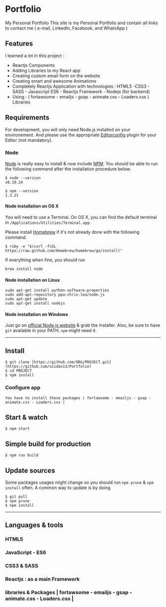 # Portfolio
My Personal Portfolio
This site is my Personal Portfolio and contain all links to contact me ( e-mail, LinkedIn, Facebook, and WhatsApp )
## Features 
I learned a lot in this project :
* Reactjs Components
* Adding Libraries  to my React app
* Creating custom email form on the website
* Creating smart and awesome Animations 
* Completely Reactjs Application with technologies : HTML5 -CSS3 -SASS - Javascript ES6 - Reactjs Framework - Nodejs (for backend)
* Using : ( fortawsome - emailjs - gsap - animate.css - Loaders.css ) Libraries


## Requirements

For development, you will only need Node.js installed on your environement.
And please use the appropriate [Editorconfig](http://editorconfig.org/) plugin for your Editor (not mandatory).

### Node

[Node](http://nodejs.org/) is really easy to install & now include [NPM](https://npmjs.org/).
You should be able to run the following command after the installation procedure
below.

    $ node --version
    v0.10.24

    $ npm --version
    1.3.21

#### Node installation on OS X

You will need to use a Terminal. On OS X, you can find the default terminal in
`/Applications/Utilities/Terminal.app`.

Please install [Homebrew](http://brew.sh/) if it's not already done with the following command.

    $ ruby -e "$(curl -fsSL https://raw.github.com/Homebrew/homebrew/go/install)"

If everything when fine, you should run

    brew install node

#### Node installation on Linux

    sudo apt-get install python-software-properties
    sudo add-apt-repository ppa:chris-lea/node.js
    sudo apt-get update
    sudo apt-get install nodejs

#### Node installation on Windows

Just go on [official Node.js website](http://nodejs.org/) & grab the installer.
Also, be sure to have `git` available in your PATH, `npm` might need it.

---

## Install


    $ git clone [https://github.com/ORG/PROJECT.git](https://github.com/ozidan13/Portfolio)
    $ cd PROJECT
    $ npm install
    

### Configure app

    You have to install these packages | fortawsome - emailjs - gsap - animate.css - Loaders.css |

## Start & watch

    $ npm start

## Simple build for production

    $ npm run build

## Update sources

Some packages usages might change so you should run `npm prune` & `npm install` often.
A common way to update is by doing

    $ git pull
    $ npm prune
    $ npm install

---

## Languages & tools

### HTML5
### JavaScript - ES6
### CSS3 & SASS
### Reactjs : as a main Framework
### libraries & Packages | fortawsome - emailjs - gsap - animate.css - Loaders.css |
